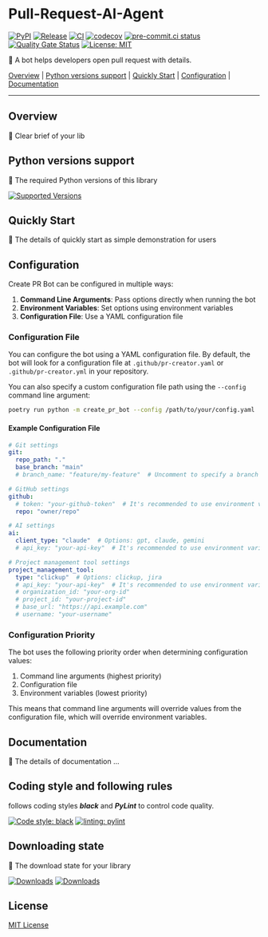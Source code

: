 # Pull-Request-AI-Agent

[![PyPI](https://img.shields.io/pypi/v/pull-request-ai-agent?color=%23099cec&amp;label=PyPI&amp;logo=pypi&amp;logoColor=white)](https://pypi.org/project/pull-request-ai-agent)
[![Release](https://img.shields.io/github/release/Chisanan232/Pull-Request-AI-Agent.svg?label=Release&logo=github)](https://github.com/Chisanan232/Pull-Request-AI-Agent/releases)
[![CI](https://github.com/Chisanan232/Pull-Request-AI-Agent/actions/workflows/ci.yaml/badge.svg)](https://github.com/Chisanan232/Pull-Request-AI-Agent/actions/workflows/ci.yaml)
[![codecov](https://codecov.io/gh/Chisanan232/Pull-Request-AI-Agent/graph/badge.svg?token=GJYBfInkzX)](https://codecov.io/gh/Chisanan232/Pull-Request-AI-Agent)
[![pre-commit.ci status](https://results.pre-commit.ci/badge/github/Chisanan232/Pull-Request-AI-Agent/master.svg)](https://results.pre-commit.ci/latest/github/Chisanan232/Pull-Request-AI-Agent/master)
[![Quality Gate Status](https://sonarcloud.io/api/project_badges/measure?project=Chisanan232_Pull-Request-AI-Agent&metric=alert_status)](https://sonarcloud.io/summary/new_code?id=Chisanan232_Pull-Request-AI-Agent)
[![License: MIT](https://img.shields.io/badge/License-MIT-yellow.svg)](https://opensource.org/licenses/MIT)

🤖 A bot helps developers open pull request with details.

[Overview](#overview) | [Python versions support](#Python-versions-support) | [Quickly Start](#quickly-start) | [Configuration](#configuration) | [Documentation](#documentation)
<hr>

## Overview

🚧 Clear brief of your lib


## Python versions support

🚧 The required Python versions of this library

[![Supported Versions](https://img.shields.io/pypi/pyversions/pull-request-ai-agent.svg?logo=python&logoColor=FBE072)](https://pypi.org/project/pull-request-ai-agent)


## Quickly Start

🚧 The details of quickly start as simple demonstration for users

## Configuration

Create PR Bot can be configured in multiple ways:

1. **Command Line Arguments**: Pass options directly when running the bot
2. **Environment Variables**: Set options using environment variables
3. **Configuration File**: Use a YAML configuration file

### Configuration File

You can configure the bot using a YAML configuration file. By default, the bot will look for a configuration file at `.github/pr-creator.yaml` or `.github/pr-creator.yml` in your repository.

You can also specify a custom configuration file path using the `--config` command line argument:

```bash
poetry run python -m create_pr_bot --config /path/to/your/config.yaml
```

#### Example Configuration File

```yaml
# Git settings
git:
  repo_path: "."
  base_branch: "main"
  # branch_name: "feature/my-feature"  # Uncomment to specify a branch name

# GitHub settings
github:
  # token: "your-github-token"  # It's recommended to use environment variables for tokens
  repo: "owner/repo"

# AI settings
ai:
  client_type: "claude"  # Options: gpt, claude, gemini
  # api_key: "your-api-key"  # It's recommended to use environment variables for API keys

# Project management tool settings
project_management_tool:
  type: "clickup"  # Options: clickup, jira
  # api_key: "your-api-key"  # It's recommended to use environment variables for API keys
  # organization_id: "your-org-id"
  # project_id: "your-project-id"
  # base_url: "https://api.example.com"
  # username: "your-username"
```

### Configuration Priority

The bot uses the following priority order when determining configuration values:

1. Command line arguments (highest priority)
2. Configuration file
3. Environment variables (lowest priority)

This means that command line arguments will override values from the configuration file, which will override environment variables.

## Documentation

🚧 The details of documentation ...


## Coding style and following rules

**_<your lib name>_** follows coding styles **_black_** and **_PyLint_** to control code quality.

[![Code style: black](https://img.shields.io/badge/code%20style-black-000000.svg)](https://github.com/psf/black)
[![linting: pylint](https://img.shields.io/badge/linting-pylint-yellowgreen)](https://github.com/pylint-dev/pylint)


## Downloading state

🚧 The download state for your library

[![Downloads](https://pepy.tech/badge/pull-request-ai-agent)](https://pepy.tech/project/pull-request-ai-agent)
[![Downloads](https://pepy.tech/badge/pull-request-ai-agent/month)](https://pepy.tech/project/pull-request-ai-agent)

## License

[MIT License](./LICENSE)
